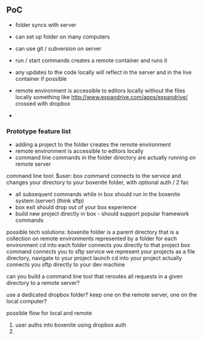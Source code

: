 ## PoC

* folder syncs with server
* can set up folder on many computers
* can use git / subversion on server
* run / start commands creates a remote container and runs it
* any updates to the code locally will reflect in the server and in the live container if possible


* remote environment is accessible to editors locally without the files locally
  something like http://www.expandrive.com/apps/expandrive/ crossed with dropbox
* 

### Prototype feature list
* adding a project to the folder creates the remote environment
* remote environment is accessible to editors locally
* command line commands in the folder directory are actually running on remote server

command line tool: $user: box command connects to the service and changes your directory to your boxenite folder, with optional auth / 2 fac
- all subsequent commands while in box should run in the boxenite system (server) (think sftp)
- box exit should drop out of your box experience
- build new project directly in box - should support popular framework commands


possible tech solutions: 
boxenite folder is a parent directory that is a collection on remote environments represented by a folder for each environment
cd into each folder connects you directly to that project
box command connects you to sftp service
we represent your projects as a file directory, navigate to your project
launch cd into your project actually connects you sftp directly to your dev machine



can you build a command line tool that reroutes all requests in a given directory to a remote server? 


use a dedicated dropbox folder? keep one on the remote server, one on the local computer? 

possible flow for local and remote 

1. user auths into boxenite using dropbox auth
2. 

